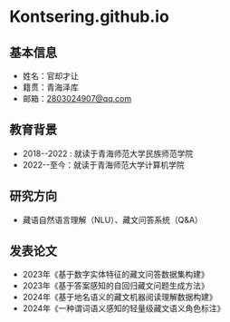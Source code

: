 # Kontsering.github.io
## 基本信息
- 姓名：官却才让
- 籍贯：青海泽库
- 邮箱：2803024907@qq.com

## 教育背景
- 2018--2022 : 就读于青海师范大学民族师范学院
- 2022--至今：就读于青海师范大学计算机学院

## 研究方向 
- 藏语自然语言理解（NLU）、藏文问答系统（Q&A）

## 发表论文
- 2023年《基于数字实体特征的藏文问答数据集构建》
- 2023年《基于答案感知的自回归藏文问题生成方法》
- 2024年《基于地名语义的藏文机器阅读理解数据构建》
- 2024年《一种谓词语义感知的轻量级藏文语义角色标注》
